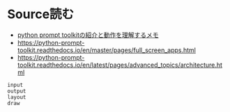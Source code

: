 # Source読む

- [python prompt toolkitの紹介と動作を理解するメモ](https://vaaaaaanquish.hatenablog.com/entry/2019/07/06/213909#Application)
- <https://python-prompt-toolkit.readthedocs.io/en/master/pages/full_screen_apps.html>
- <https://python-prompt-toolkit.readthedocs.io/en/latest/pages/advanced_topics/architecture.html>

```{toctree}
input
output
layout
draw
```
